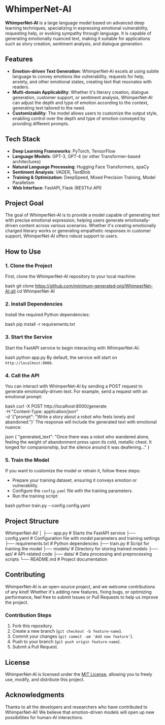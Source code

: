 # WhimperNet-AI

**WhimperNet-AI** is a large language model based on advanced deep learning techniques, specializing in expressing emotional vulnerability, requesting help, or evoking sympathy through language. It is capable of generating emotionally nuanced text, making it suitable for applications such as story creation, sentiment analysis, and dialogue generation.

## Features

- **Emotion-driven Text Generation**: WhimperNet-AI excels at using subtle language to convey emotions like vulnerability, requests for help, anxiety, and other emotional states, creating text that resonates with readers.
- **Multi-domain Applicability**: Whether it's literary creation, dialogue generation, customer support, or sentiment analysis, WhimperNet-AI can adjust the depth and type of emotion according to the context, generating text tailored to the need.
- **Customizability**: The model allows users to customize the output style, enabling control over the depth and type of emotion conveyed by providing different prompts.

## Tech Stack

- **Deep Learning Frameworks**: PyTorch, TensorFlow
- **Language Models**: GPT-3, GPT-4 (or other Transformer-based architectures)
- **Natural Language Processing**: Hugging Face Transformers, spaCy
- **Sentiment Analysis**: VADER, TextBlob
- **Training &amp; Optimization**: DeepSpeed, Mixed Precision Training, Model Parallelism
- **Web Interface**: FastAPI, Flask (RESTful API)

## Project Goal

The goal of WhimperNet-AI is to provide a model capable of generating text with precise emotional expression, helping users generate emotionally-driven content across various scenarios. Whether it's creating emotionally charged literary works or generating empathetic responses in customer support, WhimperNet-AI offers robust support to users.

## How to Use

### 1. Clone the Project

First, clone the WhimperNet-AI repository to your local machine:

bash
git clone https://github.com/minimum-generated-pig/WhimperNet-AI.git
cd WhimperNet-AI
### 2. Install Dependencies

Install the required Python dependencies:

bash
pip install -r requirements.txt
### 3. Start the Service

Start the FastAPI service to begin interacting with WhimperNet-AI:

bash
python app.py
By default, the service will start on `http://localhost:8000`.

### 4. Call the API

You can interact with WhimperNet-AI by sending a POST request to generate emotionally-driven text. For example, send a request with an emotional prompt:

bash
curl -X POST http://localhost:8000/generate \
     -H "Content-Type: application/json" \
     -d '{"prompt": "Write a story about a robot who feels lonely and abandoned."}'
The response will include the generated text with emotional nuance:

json
{
  "generated_text": "Once there was a robot who wandered alone, feeling the weight of abandonment press upon its cold, metallic chest. It longed for companionship, but the silence around it was deafening…"
}
### 5. Train the Model

If you want to customize the model or retrain it, follow these steps:

- Prepare your training dataset, ensuring it conveys emotion or vulnerability.
- Configure the `config.yaml` file with the training parameters.
- Run the training script:

bash
python train.py --config config.yaml
## Project Structure

WhimperNet-AI/
│
├── app.py                  # Starts the FastAPI service
├── config.yaml             # Configuration file with model parameters and training settings
├── requirements.txt        # Python dependencies
├── train.py                # Script for training the model
├── models/                 # Directory for storing trained models
├── api/                    # API-related code
├── data/                   # Data processing and preprocessing scripts
└── README.md               # Project documentation

## Contributing

WhimperNet-AI is an open-source project, and we welcome contributions of any kind! Whether it's adding new features, fixing bugs, or optimizing performance, feel free to submit Issues or Pull Requests to help us improve the project.

### Contribution Steps

1. Fork this repository.
2. Create a new branch (`git checkout -b feature-name`).
3. Commit your changes (`git commit -am 'Add new feature'`).
4. Push to your branch (`git push origin feature-name`).
5. Submit a Pull Request.

## License

WhimperNet-AI is licensed under the [MIT License](LICENSE), allowing you to freely use, modify, and distribute this project.

## Acknowledgments

Thanks to all the developers and researchers who have contributed to WhimperNet-AI! We believe that emotion-driven models will open up new possibilities for human-AI interactions.
